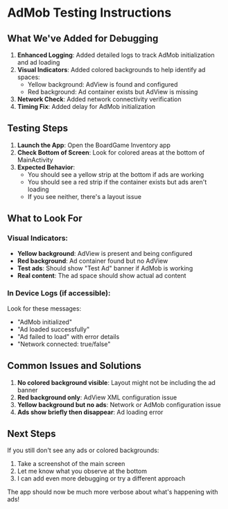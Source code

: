 # AdMob Testing Instructions

## What We've Added for Debugging

1. **Enhanced Logging**: Added detailed logs to track AdMob initialization and ad loading
2. **Visual Indicators**: Added colored backgrounds to help identify ad spaces:
   - Yellow background: AdView is found and configured
   - Red background: Ad container exists but AdView is missing
3. **Network Check**: Added network connectivity verification
4. **Timing Fix**: Added delay for AdMob initialization

## Testing Steps

1. **Launch the App**: Open the BoardGame Inventory app
2. **Check Bottom of Screen**: Look for colored areas at the bottom of MainActivity
3. **Expected Behavior**:
   - You should see a yellow strip at the bottom if ads are working
   - You should see a red strip if the container exists but ads aren't loading
   - If you see neither, there's a layout issue

## What to Look For

### Visual Indicators:
- **Yellow background**: AdView is present and being configured
- **Red background**: Ad container found but no AdView
- **Test ads**: Should show "Test Ad" banner if AdMob is working
- **Real content**: The ad space should show actual ad content

### In Device Logs (if accessible):
Look for these messages:
- "AdMob initialized"
- "Ad loaded successfully" 
- "Ad failed to load" with error details
- "Network connected: true/false"

## Common Issues and Solutions

1. **No colored background visible**: Layout might not be including the ad banner
2. **Red background only**: AdView XML configuration issue
3. **Yellow background but no ads**: Network or AdMob configuration issue
4. **Ads show briefly then disappear**: Ad loading error

## Next Steps

If you still don't see any ads or colored backgrounds:
1. Take a screenshot of the main screen
2. Let me know what you observe at the bottom
3. I can add even more debugging or try a different approach

The app should now be much more verbose about what's happening with ads!
